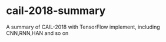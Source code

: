 # cail-2018-summary
A summary of CAIL-2018 with TensorFlow implement, including CNN,RNN,HAN and so on

